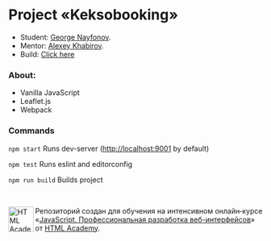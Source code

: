 # Project «Keksobooking»

* Student: [George Nayfonov](https://github.com/greco-code).
* Mentor: [Alexey Khabirov](https://github.com/Finnko).
* Build: [Click here](https://mishka-online.netlify.app/)



### About:
- Vanilla JavaScript
- Leaflet.js
- Webpack

### Commands

`npm start`
Runs dev-server ([http://localhost:9001](http://localhost:9001) by default)

`npm test`
Runs eslint and editorconfig

`npm run build`
Builds project

<br>

<a href="https://htmlacademy.ru/intensive/javascript"><img align="left" width="50" height="50" alt="HTML Academy" src="https://up.htmlacademy.ru/static/img/intensive/javascript/logo-for-github-2.png"></a>

Репозиторий создан для обучения на интенсивном онлайн‑курсе «[JavaScript. Профессиональная разработка веб-интерфейсов](https://htmlacademy.ru/intensive/javascript)» от [HTML Academy](https://htmlacademy.ru).
